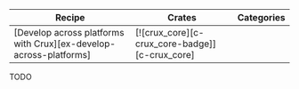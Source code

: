 | Recipe | Crates | Categories |
|--------|--------|------------|
| [Develop across platforms with Crux][ex-develop-across-platforms] | [![crux_core][c-crux_core-badge]][c-crux_core] |  |

<div class="hidden">
TODO
</div>
